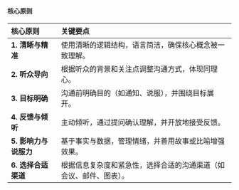 #### 核心原则

| 核心原则           | 关键要点                              |
| :------------- | :-------------------------------- |
| **1. 清晰与精准**   | 使用清晰的逻辑结构，语言简洁，确保核心概念被一致理解。       |
| **2. 听众导向**    | 根据听众的背景和关注点调整沟通方式，体现同理心。          |
| **3. 目标明确**    | 沟通前明确目的（如通知、说服），并围绕目标展开。          |
| **4. 反馈与倾听**   | 主动倾听，通过提问确认理解，并开放地接受反馈。           |
| **5. 影响力与说服力** | 基于事实与数据，管理情绪，并善用故事或比喻增强效果。        |
| **6. 选择合适渠道**  | 根据信息复杂度和紧急性，选择合适的沟通渠道（如会议、邮件、图表）。 |

